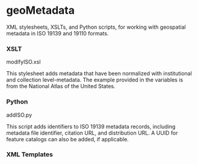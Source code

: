 # geoMetadata
XML stylesheets, XSLTs, and Python scripts, for working with geospatial metadata in ISO 19139 and 19110 formats.

### XSLT

modifyISO.xsl

This stylesheet adds metadata that have been normalized with institutional and collection level-metadata. The example provided in the variables is from the National Atlas of the United States.

### Python

addISO.py

This script adds identifiers to ISO 19139 metadata records, including metadata file identifier, citation URL, and distribution URL. A UUID for feature catalogs can also be added, if applicable.

### XML Templates


